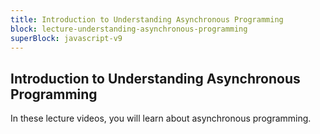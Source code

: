 ```yaml
---
title: Introduction to Understanding Asynchronous Programming
block: lecture-understanding-asynchronous-programming
superBlock: javascript-v9
---
```


## Introduction to Understanding Asynchronous Programming

In these lecture videos, you will learn about asynchronous programming.
